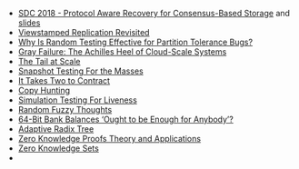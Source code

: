 -  [SDC 2018 - Protocol Aware Recovery for Consensus-Based Storage](https://www.youtube.com/watch?v=fDY6Wi0GcPs) and [slides](https://www.snia.org/sites/default/files/SDC/2018/presentations/DPCO/Alagappan_Ramnatthan_Protocol_Aware_Recovery_Consensus_Based_Storage.pdf)
- [Viewstamped Replication Revisited](https://pmg.csail.mit.edu/papers/vr-revisited.pdf)
- [Why Is Random Testing Effective for Partition Tolerance Bugs?](https://dl.acm.org/doi/pdf/10.1145/3158134) 
- [Gray Failure: The Achilles Heel of Cloud-Scale Systems](https://www.microsoft.com/en-us/research/wp-content/uploads/2017/06/paper-1.pdf)
- [The Tail at Scale](https://courses.cs.duke.edu//cps296.4/fall13/838-CloudPapers/dean_longtail.pdf)
- [Snapshot Testing For the Masses](https://tigerbeetle.com/blog/2024-05-14-snapshot-testing-for-the-masses/)
- [It Takes Two to Contract](https://tigerbeetle.com/blog/2023-12-27-it-takes-two-to-contract/)
- [Copy Hunting](https://tigerbeetle.com/blog/2023-07-26-copy-hunting/)
- [Simulation Testing For Liveness](https://tigerbeetle.com/blog/2023-07-06-simulation-testing-for-liveness/)
- [Random Fuzzy Thoughts](https://tigerbeetle.com/blog/2023-03-28-random-fuzzy-thoughts/)
- [64-Bit Bank Balances ‘Ought to be Enough for Anybody’?](https://tigerbeetle.com/blog/2023-09-19-64-bit-bank-balances-ought-to-be-enough-for-anybody/)
- [Adaptive Radix Tree](https://db.in.tum.de/~leis/papers/ART.pdf)
- [Zero Knowledge Proofs Theory and Applications](https://info.cs.st-andrews.ac.uk/student-handbook/files/project-library/cs4796/gf45-Final_Report.pdf)
- [Zero Knowledge Sets](https://people.csail.mit.edu/silvio/Selected%20Scientific%20Papers/Zero%20Knowledge/Zero-Knowledge_Sets.pdf)
- 
